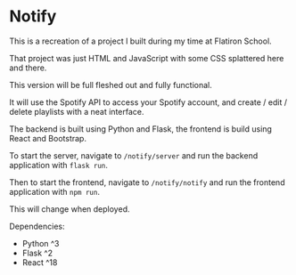 # Notify

This is a recreation of a project I built during my time at Flatiron School. 

That project was just HTML and JavaScript with some CSS splattered here and there.

This version will be full fleshed out and fully functional.

It will use the Spotify API to access your Spotify account, and create / edit / delete playlists with a neat interface.

The backend is built using Python and Flask, the frontend is build using React and Bootstrap.

To start the server, navigate to `/notify/server` and run the backend application with `flask run`.

Then to start the frontend, navigate to `/notify/notify` and run the frontend application with `npm run`.

This will change when deployed.

Dependencies: 
- Python ^3
- Flask ^2
- React ^18